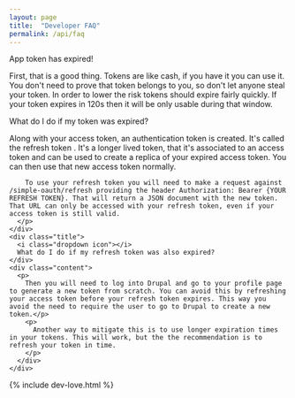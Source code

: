 ```yaml
---
layout: page
title:  "Developer FAQ"
permalink: /api/faq
---
```


<div class="ui text segment pegke">
  <div class="ui accordion">
    <div class="title">
      <i class="dropdown icon"></i>
      App token has expired!
    </div>
    <div class="content">
      <p class="transition hidden">First, that is a good thing. Tokens are like cash, if you have it you can use it. You don't need to prove that token belongs to you, so don't let anyone steal your token. In order to lower the risk tokens should expire fairly quickly. If your token expires in 120s then it will be only usable during that window.</p>
    </div>
    <div class="title">
      <i class="dropdown icon"></i>
      What do I do if my token was expired?
    </div>
    <div class="content">
      <p>
        Along with your access token, an authentication token is created. It's called the refresh token . It's a longer lived token, that it's associated to an access token and can be used to create a replica of your expired access token. You can then use that new access token normally.

        To use your refresh token you will need to make a request against /simple-oauth/refresh providing the header Authorization: Bearer {YOUR REFRESH TOKEN}. That will return a JSON document with the new token. That URL can only be accessed with your refresh token, even if your access token is still valid.
      </p>
    </div>
    <div class="title">
      <i class="dropdown icon"></i>
      What do I do if my refresh token was also expired?
    </div>
    <div class="content">
      <p>
        Then you will need to log into Drupal and go to your profile page to generate a new token from scratch. You can avoid this by refreshing your access token before your refresh token expires. This way you avoid the need to require the user to go to Drupal to create a new token.</p>
        <p>
          Another way to mitigate this is to use longer expiration times in your tokens. This will work, but the the recommendation is to refresh your token in time.
        </p>
      </div>
    </div>
  </div>
  <div class="ui divider hidden">

  </div>

{% include dev-love.html %}
